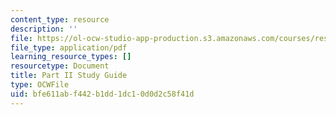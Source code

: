 ```yaml
---
content_type: resource
description: ''
file: https://ol-ocw-studio-app-production.s3.amazonaws.com/courses/res-18-006-calculus-revisited-single-variable-calculus-fall-2010/bfe611abf442b1dd1dc10d0d2c58f41d_MITRES_18_006_study_2.pdf
file_type: application/pdf
learning_resource_types: []
resourcetype: Document
title: Part II Study Guide
type: OCWFile
uid: bfe611ab-f442-b1dd-1dc1-0d0d2c58f41d
---
```

